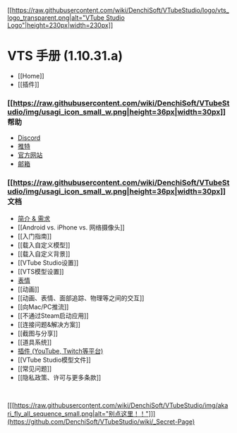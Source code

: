 [[[https://raw.githubusercontent.com/wiki/DenchiSoft/VTubeStudio/logo/vts_logo_transparent.png|alt="VTube Studio Logo"|height=230px|width=230px]]](https://github.com/DenchiSoft/VTubeStudio/wiki)

VTS 手册 (1.10.31.a)
=====================
- [[Home]]
- [[插件]]

### [[https://raw.githubusercontent.com/wiki/DenchiSoft/VTubeStudio/img/usagi_icon_small_w.png|height=36px|width=30px]] 帮助 
- [Discord](https://discord.gg/VTubeStudio)
- [推特](https://twitter.com/VTubeStudio)
- [官方网站](https://denchisoft.com)
- [邮箱](mailto:denchi@denchisoft.com)

### [[https://raw.githubusercontent.com/wiki/DenchiSoft/VTubeStudio/img/usagi_icon_small_w.png|height=36px|width=30px]] 文档
* [简介 & 需求](https://github.com/Elegetic/VTubeStudio/wiki/%E7%AE%80%E4%BB%8B-&-%E9%9C%80%E6%B1%82)
* [[Android vs. iPhone vs. 网络摄像头]]
* [[入门指南]]
* [[载入自定义模型]]
* [[载入自定义背景]]
* [[VTube Studio设置]]
* [[VTS模型设置]]
* [表情](https://github.com/DenchiSoft/VTubeStudio/wiki/Expressions-(a.k.a.-Stickers-or-Emotes))
* [[动画]]
* [[动画、表情、面部追踪、物理等之间的交互]]
* [[向Mac/PC推流]]
* [[不通过Steam启动应用]]
* [[连接问题&解决方案]]
* [[截图与分享]]
* [[道具系统]]
* [插件 (YouTube, Twitch等平台)](https://github.com/DenchiSoft/VTubeStudio/wiki/Plugins)
* [[VTube Studio模型文件]]
* [[常见问题]]
* [[隐私政策、许可与更多条款]]

<br/>

[[[https://raw.githubusercontent.com/wiki/DenchiSoft/VTubeStudio/img/akari_fly_all_sequence_small.png|alt="别点这里！！"]]](https://github.com/DenchiSoft/VTubeStudio/wiki/_Secret-Page)